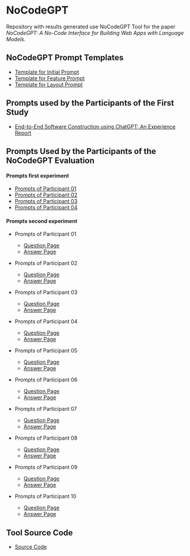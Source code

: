 # NoCodeGPT

Repository with results generated use NoCodeGPT Tool for the paper _NoCodeGPT: A No-Code Interface for Building Web Apps with Language Models_.

## NoCodeGPT Prompt Templates

- [Template for Initial Prompt](./template_initial_prompt.md)
- [Template for Feature Prompt](./template_feature_prompt.md)
- [Template for Layout Prompt](./template_layout_prompt.md)

## Prompts used by the Participants of the First Study

- [End-to-End Software Construction using ChatGPT: An Experience Report](https://github.com/mauricioms/results-generated-with-chatgpt)

## Prompts Used by the Participants of the NoCodeGPT Evaluation

#### Prompts first experiment

- [Prompts of Participant 01](./experiment_prompts_01/P1.md)
- [Prompts of Participant 02](./experiment_prompts_01/P2.md)
- [Prompts of Participant 03](./experiment_prompts_01/P3.md)
- [Prompts of Participant 04](./experiment_prompts_01/P4.md)

#### Prompts second experiment

- Prompts of Participant 01  
  - [Question Page](./experiment_prompts_02/P01_QuestionPage.md)
  - [Answer Page](./experiment_prompts_02/P01_AnswerPage.md)

- Prompts of Participant 02
  - [Question Page](./experiment_prompts_02/P02_QuestionPage.md)
  - [Answer Page](./experiment_prompts_02/P02_AnswerPage.md)

- Prompts of Participant 03
  - [Question Page](./experiment_prompts_02/P03_QuestionPage.md)
  - [Answer Page](./experiment_prompts_02/P03_AnswerPage.md)

- Prompts of Participant 04
  - [Question Page](./experiment_prompts_02/P04_QuestionPage.md)
  - [Answer Page](./experiment_prompts_02/P04_AnswerPage.md)

- Prompts of Participant 05
  - [Question Page](./experiment_prompts_02/P05_QuestionPage.md)
  - [Answer Page](./experiment_prompts_02/P05_AnswerPage.md)

- Prompts of Participant 06
  - [Question Page](./experiment_prompts_02/P06_QuestionPage.md)
  - [Answer Page](./experiment_prompts_02/P06_AnswerPage.md)

- Prompts of Participant 07
  - [Question Page](./experiment_prompts_02/P07_QuestionPage.md)
  - [Answer Page](./experiment_prompts_02/P07_AnswerPage.md)

- Prompts of Participant 08
  - [Question Page](./experiment_prompts_02/P08_QuestionPage.md)
  - [Answer Page](./experiment_prompts_02/P08_AnswerPage.md)

- Prompts of Participant 09
  - [Question Page](./experiment_prompts_02/P09_QuestionPage.md)
  - [Answer Page](./experiment_prompts_02/P09_AnswerPage.md)

- Prompts of Participant 10
  - [Question Page](./experiment_prompts_02/P10_QuestionPage.md)
  - [Answer Page](./experiment_prompts_02/P10_AnswerPage.md)

## Tool Source Code

- [Source Code](./tool_source_code)
